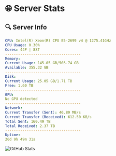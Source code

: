 # 🌐 Server Stats
## 🔍 Server Info
```yaml
CPU: Intel(R) Xeon(R) CPU E5-2699 v4 @ 1275.41GHz
CPU Usage: 0.30%
Cores: 44P | 88T
-----------------------------------
Memory:
Current Usage: 145.05 GB/503.74 GB
Available: 355.32 GB
-----------------------------------
Disk:
Current Usage: 25.05 GB/1.71 TB
Free: 1.60 TB
-----------------------------------
GPU:
No GPU detected
-----------------------------------
Network:
Current Transfer (Sent): 46.89 MB/s
Current Transfer (Received): 612.50 KB/s
Total Sent: 160.49 TB
Total Received: 2.37 TB
-----------------------------------
Uptime:
20d 9h 49m 31s
```
![GitHub Stats](https://img.shields.io/badge/Updated-2025-02-28_08:32:49-blue)